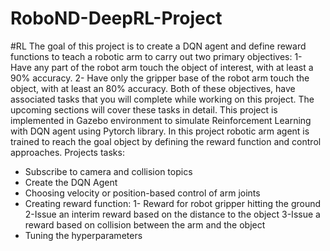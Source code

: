 # RoboND-DeepRL-Project
#RL
The goal of this project is to create a DQN agent and define reward functions to teach a robotic arm to carry out two primary objectives:
1- Have any part of the robot arm touch the object of interest, with at least a 90% accuracy.
2- Have only the gripper base of the robot arm touch the object, with at least an 80% accuracy.
Both of these objectives, have associated tasks that you will complete while working on this project. The upcoming sections will cover these tasks in detail.
This project is implemented in Gazebo environment to simulate Reinforcement Learning with DQN agent using Pytorch library.
In this project robotic arm agent is trained to reach the goal object by defining the reward function and control approaches.
Projects tasks:
- Subscribe to camera and collision topics
- Create the DQN Agent
- Choosing velocity or position-based control of arm joints
- Creating reward function:
    1- Reward for robot gripper hitting the ground
    2-Issue an interim reward based on the distance to the object
    3-Issue a reward based on collision between the arm and the object
- Tuning the hyperparameters
